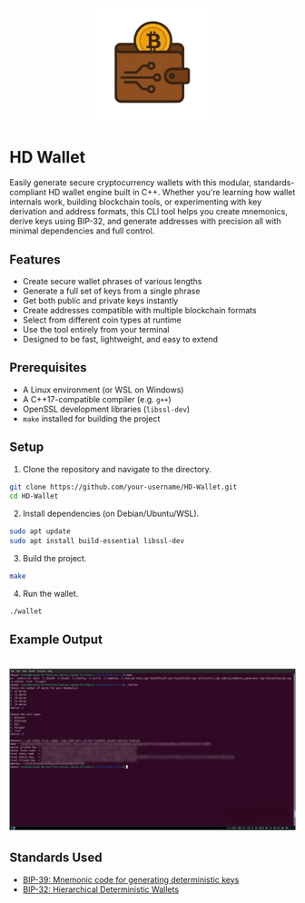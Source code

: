 <h1 align="center">
<img src="doc/_static/logo.png" width="200">
</h1>

# HD Wallet
Easily generate secure cryptocurrency wallets with this modular, standards-compliant HD wallet engine built in C++. Whether you're learning how wallet internals work, building blockchain tools, or experimenting with key derivation and address formats, this CLI tool helps you create mnemonics, derive keys using BIP-32, and generate addresses with precision all with minimal dependencies and full control.

## Features
* Create secure wallet phrases of various lengths
* Generate a full set of keys from a single phrase
* Get both public and private keys instantly
* Create addresses compatible with multiple blockchain formats
* Select from different coin types at runtime
* Use the tool entirely from your terminal
* Designed to be fast, lightweight, and easy to extend

## Prerequisites
* A Linux environment (or WSL on Windows)
* A C++17-compatible compiler (e.g. `g++`)
* OpenSSL development libraries (`libssl-dev`)
* `make` installed for building the project

## Setup
1. Clone the repository and navigate to the directory.
```bash
git clone https://github.com/your-username/HD-Wallet.git
cd HD-Wallet
```
2. Install dependencies (on Debian/Ubuntu/WSL).
```bash
sudo apt update
sudo apt install build-essential libssl-dev
```
3. Build the project.
```bash
make
```
4. Run the wallet.
```bash
./wallet
```
## Example Output
<h1 align="center">
<img src="doc/_static/example_output.png" alt="HD Wallet CLI Output">
</h1>  

## Standards Used
* [BIP-39: Mnemonic code for generating deterministic keys](https://github.com/bitcoin/bips/blob/master/bip-0039.mediawiki)  
* [BIP-32: Hierarchical Deterministic Wallets](https://github.com/bitcoin/bips/blob/master/bip-0032.mediawiki)  
